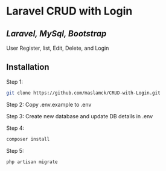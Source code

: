 # Laravel CRUD with Login
## _Laravel, MySql, Bootstrap_



User Register, list, Edit, Delete, and Login


## Installation

Step 1:
```sh
git clone https://github.com/maslamck/CRUD-with-Login.git
```
Step 2:
Copy .env.example to .env

Step 3:
Create new database and update DB details in .env

Step 4:
```sh
composer install
```
Step 5:
```sh
php artisan migrate
```
